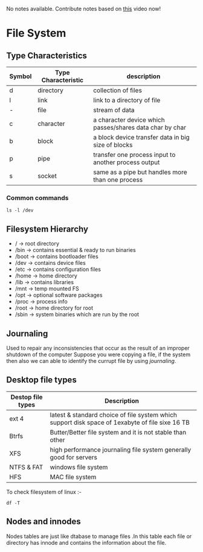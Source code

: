 No notes available. Contribute notes based on [this](https://www.youtube.com/watch?v=PbMT53jaUaU&list=PL2kSRH_DmWVZp_cu6MMPWkgYh7GZVFS6i&index=6) video now!
# File System
## Type Characteristics

| Symbol  | Type Characteristic |  description |
| ------------- | ------------- |-----------|
| d | directory  | collection of files|
| l |  link | link to a directory of file |
| - | file  | stream of data |
| c | character |a character device which passes/shares data char by char|
| b |  block | a block device transfer data in big size of blocks |
| p | pipe |transfer one process input to another process output|
| s |  socket |same as a pipe but handles more than one process |

### Common commands
```
ls -l /dev
```
## Filesystem Hierarchy
* / -> root directory
* /bin -> contains essential & ready to run binaries
* /boot -> contains bootloader files
* /dev -> contains device files
* /etc -> contains configuration files
* /home -> home directory
* /lib -> contains libraries
* /mnt -> temp mounted FS
* /opt -> optional software packages
* /proc -> process info
* /root -> home directory for root
* /sbin -> system binaries which are run by the root
## Journaling
Used to repair any inconsistencies that occur as the result of an improper shutdown of the computer
Suppose you were copying a file, if the system then also we can able to identify the currupt file by using *journaling*.

## Desktop file types
|Destop file types| Description|
|---|---|
| ext 4 | latest & standard choice of file system which support disk space of 1exabyte of file sixe 16 TB|
| Btrfs| Butter/Better file system and it is not stable than other|
| XFS |  high performance journaling file system generally good for servers|
| NTFS & FAT| windows file system|
| HFS | MAC file system |

To check filesystem of linux :-
```
df -T
```

## Nodes and innodes
Nodes tables are just like dtabase to manage files .In this table each file or directory has innode and contains the information about the file.

